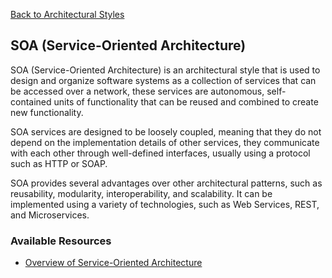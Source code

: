 [Back to Architectural Styles](07-architectural-styles.md)
## SOA (Service-Oriented Architecture)
SOA (Service-Oriented Architecture) is an architectural style that is used to design and organize software systems as a collection of services that can be accessed over a network, these services are autonomous, self-contained units of functionality that can be reused and combined to create new functionality.

SOA services are designed to be loosely coupled, meaning that they do not depend on the implementation details of other services, they communicate with each other through well-defined interfaces, usually using a protocol such as HTTP or SOAP.

SOA provides several advantages over other architectural patterns, such as reusability, modularity, interoperability, and scalability. It can be implemented using a variety of technologies, such as Web Services, REST, and Microservices.
### Available Resources
- [Overview of Service-Oriented Architecture](https://medium.com/design-microservices-architecture-with-patterns/service-oriented-architecture-1e4716fbca17)